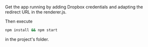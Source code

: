 Get the app running by adding Dropbox credentials and adapting the redirect URL in the renderer.js.

Then execute

```bash
npm install && npm start
```

in the project's folder.
